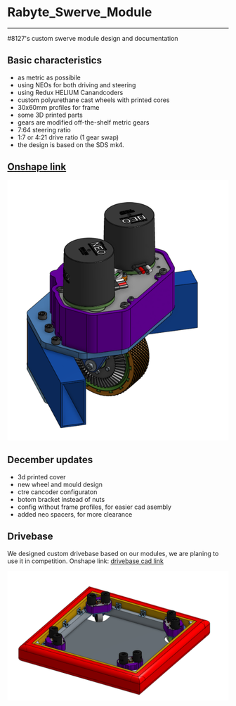 
# Rabyte_Swerve_Module

---

#8127's custom swerve module design and documentation

## Basic characteristics

- as metric as possibile
- using NEOs for both driving and steering
- using Redux HELIUM Canandcoders
- custom polyurethane cast wheels with printed cores
- 30x60mm profiles for frame
- some 3D printed parts
- gears are modified off-the-shelf metric gears
- 7:64 steering ratio
- 1:7 or 4:21 drive ratio (1 gear swap)
- the design is based on the SDS mk4.

## **[Onshape link](https://cad.onshape.com/documents/77f17ba6a9909df0f0190ebf/w/6d8127f64ed0d1f2707c88a1/e/b61e76f2111f9b8cf438d247?configuration=List_nrWpZ4TijIZ2aF%3D_12t&renderMode=0&uiState=65428b70dc56e20d79b81c6c)**

![cad](./images/cad_assembly_screenshot.png)

## December updates

- 3d printed cover
- new wheel and mould design
- ctre cancoder configuraton
- botom bracket instead of nuts
- config without frame profiles, for easier cad asembly
- added neo spacers, for more clearance

## Drivebase

We designed custom drivebase based on our modules, we are planing to use it in competition.
Onshape link: [drivebase cad link](https://cad.onshape.com/documents/012b6aa6ca8f98a975c3e93b/w/7b513a2cf96c4c9739c20c7f/e/b5b0c5cf1ca33fb7e982671a?renderMode=0&uiState=65919a7765a59c04a1a69403)

![bd](./images/db_screenshot.png)